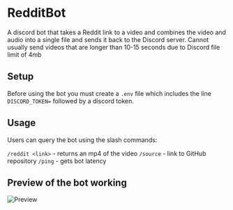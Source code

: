 # RedditBot

A discord bot that takes a Reddit link to a video and combines the video and audio into a single file and sends it back to the Discord server. Cannot usually send videos that are longer than 10-15 seconds due to Discord file limit of 4mb

## Setup

Before using the bot you must create a `.env` file which includes the line `DISCORD_TOKEN=` followed by a discord token.

## Usage

Users can query the bot using the slash commands:

`/reddit <link>` - returns an mp4 of the video
`/source` - link to GitHub repository
`/ping` - gets bot latency

## Preview of the bot working

![Preview](https://raw.githubusercontent.com/JoelLucaAdams/RedditBot/master/Preview.png)
